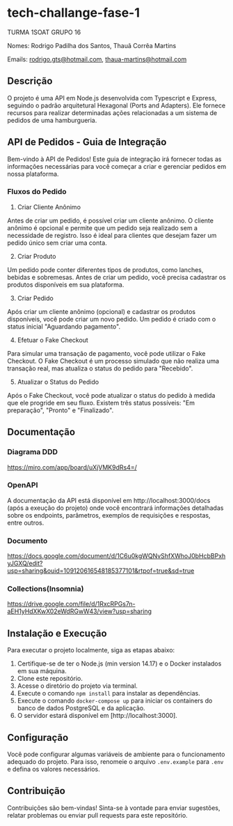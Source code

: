 # tech-challange-fase-1

TURMA 1SOAT GRUPO 16 <p>
Nomes: Rodrigo Padilha dos Santos, Thauã Corrêa Martins <p>
Emails: rodrigo.gts@hotmail.com, thaua-martins@hotmail.com <p>

## Descrição

O projeto é uma API em Node.js desenvolvida com Typescript e Express, seguindo o padrão arquitetural Hexagonal (Ports and Adapters). Ele fornece recursos para realizar determinadas ações relacionadas a um sistema de pedidos de uma hamburgueria.

## API de Pedidos - Guia de Integração
Bem-vindo à API de Pedidos! Este guia de integração irá fornecer todas as informações necessárias para você começar a criar e gerenciar pedidos em nossa plataforma.

### Fluxos do Pedido
1. Criar Cliente Anônimo

Antes de criar um pedido, é possível criar um cliente anônimo. O cliente anônimo é opcional e permite que um pedido seja realizado sem a necessidade de registro. Isso é ideal para clientes que desejam fazer um pedido único sem criar uma conta.

2. Criar Produto

Um pedido pode conter diferentes tipos de produtos, como lanches, bebidas e sobremesas. Antes de criar um pedido, você precisa cadastrar os produtos disponíveis em sua plataforma.

3. Criar Pedido

Após criar um cliente anônimo (opcional) e cadastrar os produtos disponíveis, você pode criar um novo pedido. Um pedido é criado com o status inicial "Aguardando pagamento".

4. Efetuar o Fake Checkout

Para simular uma transação de pagamento, você pode utilizar o Fake Checkout. O Fake Checkout é um processo simulado que não realiza uma transação real, mas atualiza o status do pedido para "Recebido".

5. Atualizar o Status do Pedido

Após o Fake Checkout, você pode atualizar o status do pedido à medida que ele progride em seu fluxo. Existem três status possíveis: "Em preparação", "Pronto" e "Finalizado".


## Documentação

### Diagrama DDD

https://miro.com/app/board/uXjVMK9dRs4=/

### OpenAPI
A documentação da API está disponível em http://localhost:3000/docs (após a exeução do projeto) onde você encontrará informações detalhadas sobre os endpoints, parâmetros, exemplos de requisições e respostas, entre outros.

### Documento

https://docs.google.com/document/d/1C6u0kgWQNvShfXWhoJ0bHcbBPxhyJGXQ/edit?usp=sharing&ouid=109120616548185377101&rtpof=true&sd=true

### Collections(Insomnia)

https://drive.google.com/file/d/1RxcRPGs7n-aEH1yHdXKwX02eWdRGwW43/view?usp=sharing

## Instalação e Execução

Para executar o projeto localmente, siga as etapas abaixo:

1. Certifique-se de ter o Node.js (min version 14.17) e o Docker instalados em sua máquina.
2. Clone este repositório.
3. Acesse o diretório do projeto via terminal.
4. Execute o comando `npm install` para instalar as dependências.
5. Execute o comando `docker-compose up` para iniciar os containers do banco de dados PostgreSQL e da aplicação.
6. O servidor estará disponível em [http://localhost:3000].

## Configuração

Você pode configurar algumas variáveis de ambiente para o funcionamento adequado do projeto. Para isso, renomeie o arquivo `.env.example` para `.env` e defina os valores necessários.

## Contribuição

Contribuições são bem-vindas! Sinta-se à vontade para enviar sugestões, relatar problemas ou enviar pull requests para este repositório.

